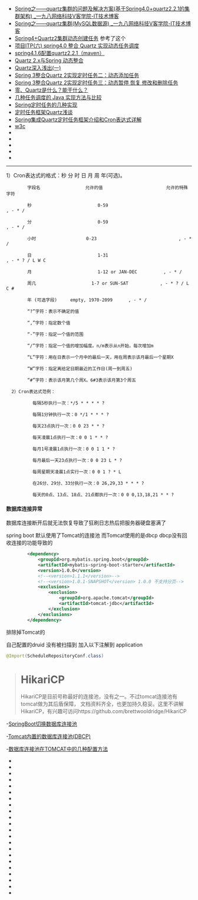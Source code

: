 - [Spring之——quartz集群的问题及解决方案(基于Spring4.0+quartz2.2.1的集群架构) _一九八网络科技V客学院-IT技术博客](http://blog.inet198.cn/?l1028386804/article/details/49150267)
- [Spring之——quartz集群(MySQL数据源) _一九八网络科技V客学院-IT技术博客](http://blog.inet198.cn/?l1028386804/article/details/49129603)
- [ Spring4+Quartz2集群动态创建任务](http://blog.csdn.net/zjx86320/article/details/52346187)  参考了这个
- [项目ITP(六) spring4.0 整合 Quartz 实现动态任务调度](http://www.cnblogs.com/Alandre/p/3735072.html)
- [spring4.1.6配置quartz2.2.1（maven）](https://my.oschina.net/ydsakyclguozi/blog/465179)
- [Quartz 2.x与Spring 动态整合](http://linhongyu.blog.51cto.com/6373370/1530148)
- [Quartz深入浅出(一)](http://blog.csdn.net/chenweitang123/article/details/37777399)
- [Spring 3整合Quartz 2实现定时任务二：动态添加任务](http://www.dexcoder.com/selfly/article/308)
- [Spring 3整合Quartz 2实现定时任务三：动态暂停 恢复 修改和删除任务](http://www.dexcoder.com/selfly/article/311)
- [零、Quartz是什么？能干什么？](http://www.cnblogs.com/pzy4447/p/5203308.html)
- [几种任务调度的 Java 实现方法与比较](https://www.ibm.com/developerworks/cn/java/j-lo-taskschedule/)
- [Spring定时任务的几种实现](http://gong1208.iteye.com/blog/1773177)
- [ 定时任务框架Quartz浅谈](http://blog.csdn.net/ang_dd/article/details/12032159)
- [Spring集成Quartz定时任务框架介绍和Cron表达式详解](http://www.cnblogs.com/obullxl/archive/2011/07/10/spring-quartz-cron-integration.html)
- [w3c](https://www.w3cschool.cn/quartz_doc/quartz_doc-7vix2d9n.html)
- []()
- []()
- []()
- []()
- []()
----
1）Cron表达式的格式：秒 分 时 日 月 周 年(可选)。

            字段名                 允许的值                        允许的特殊字符  

            秒                         0-59                               , - * /  

            分                         0-59                               , - * /  

            小时                   0-23                               , - * /  

            日                         1-31                               , - * ? / L W C  

            月                         1-12 or JAN-DEC          , - * /  

            周几                     1-7 or SUN-SAT            , - * ? / L C #  

            年 (可选字段)     empty, 1970-2099      , - * /

            “?”字符：表示不确定的值

            “,”字符：指定数个值

            “-”字符：指定一个值的范围

            “/”字符：指定一个值的增加幅度。n/m表示从n开始，每次增加m

            “L”字符：用在日表示一个月中的最后一天，用在周表示该月最后一个星期X

            “W”字符：指定离给定日期最近的工作日(周一到周五)

            “#”字符：表示该月第几个周X。6#3表示该月第3个周五

      2）Cron表达式范例：

              每隔5秒执行一次：*/5 * * * * ?

              每隔1分钟执行一次：0 */1 * * * ?

              每天23点执行一次：0 0 23 * * ?

              每天凌晨1点执行一次：0 0 1 * * ?

              每月1号凌晨1点执行一次：0 0 1 1 * ?

              每月最后一天23点执行一次：0 0 23 L * ?

              每周星期天凌晨1点实行一次：0 0 1 ? * L

              在26分、29分、33分执行一次：0 26,29,33 * * * ?

              每天的0点、13点、18点、21点都执行一次：0 0 0,13,18,21 * * ?


#### 数据库连接异常

数据库连接断开后就无法恢复导致了狂刷日志热后把服务器硬盘塞满了

spring boot 默认使用了Tomcat的连接池 而Tomcat使用的是dbcp  dbcp没有回收连接的功能导致的

````xml
		<dependency>
			<groupId>org.mybatis.spring.boot</groupId>
			<artifactId>mybatis-spring-boot-starter</artifactId>
			<version>1.0.0</version>
			<!--<version>1.1.1</version>-->
			<!--<version>1.0.1-SNAPSHOT</version> 1.0.0 不支持分页-->
			<exclusions>
				<exclusion>
					<groupId>org.apache.tomcat</groupId>
					<artifactId>tomcat-jdbc</artifactId>
				</exclusion>
			</exclusions>
		</dependency>
````

排除掉Tomcat的  

自己配置的druid 没有被扫描到 加入以下注解到 application

````java
@Import(ScheduleRepositoryConf.class)

````



> # HikariCP
>
> HikariCP是目前号称最好的连接池，没有之一。不过tomcat连接池有tomcat做为其后盾保障， 文档资料齐全，也更加持久稳妥。这里不讲解 HikariCP，有兴趣可访问https://github.com/brettwooldridge/HikariCP



-[SpringBoot切换数据库连接池](https://www.cnblogs.com/fjdingsd/p/5273187.html)

-[Tomcat内置的数据库连接池(DBCP)](https://www.cnblogs.com/fjdingsd/p/5273187.html)

-[数据库连接池在TOMCAT中的几种配置方法](https://www.cnblogs.com/jay36/p/7684000.html)



- []()
- []()
- []()
- []()
- []()
- []()
- []()
- []()
- []()
- []()
- []()
- []()
- []()
- []()
- []()
- []()
- []()
- []()
- []()
- []()
- []()
- []()
